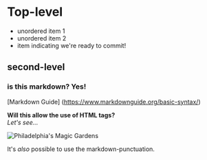 # Top-level
+ unordered item 1
+ unordered item 2 
+ item indicating we're ready to commit!


## second-level
### is this markdown? Yes!  

[Markdown Guide] (https://www.markdownguide.org/basic-syntax/)

<p>
  <b>Will this allow the use of HTML tags?</b> <br>
  <i>Let's see...</i>
</p>

![Philadelphia's Magic Gardens](https://media.phillyvoice.com/media/images/Screen_Shot_2017-12-11_at_2.58.38_.2e16d0ba.fill-735x490.png "Philadelphia's Magic Gardens")

It's *also* possible to use the markdown-punctuation.
